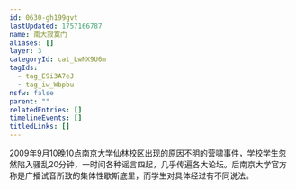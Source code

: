 ```yaml
---
id: 0630-gh199gvt
lastUpdated: 1757166787
name: 南大寂寞门
aliases: []
layer: 3
categoryId: cat_LwNX9U6m
tagIds:
  - tag_E9i3A7eJ
  - tag_iw_Wbpbu
nsfw: false
parent: ""
relatedEntries: []
timelineEvents: []
titledLinks: []
---
```


2009年9月10晚10点南京大学仙林校区出现的原因不明的营啸事件，学校学生忽然陷入骚乱20分钟，一时间各种谣言四起，几乎传遍各大论坛。后南京大学官方称是广播试音所致的集体性歇斯底里，而学生对具体经过有不同说法。